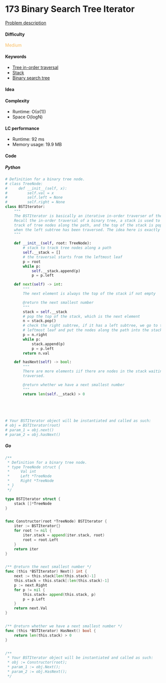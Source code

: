 173 Binary Search Tree Iterator
=======================
[Problem description](https://leetcode.com/problems/binary-search-tree-iterator/)

#### Difficulty
<span style="color:#FABC60">Medium</span>

#### Keywords
- [Tree in-order traversal](../categories/tree_inorder.md)
- [Stack](../categories/stack.md)
- [Binary search tree](../categories/bst.md)

#### Idea


#### Complexity
- Runtime: O($\alpha(1)$)
- Space O(logN)

#### LC performance
- Runtime: 92 ms
- Memory usage: 19.9 MB

#### Code

##### Python
```python
# Definition for a binary tree node.
# class TreeNode:
#     def __init__(self, x):
#         self.val = x
#         self.left = None
#         self.right = None
class BSTIterator:
    """
    The BSTIterator is basically an iterative in-order traverser of the BST. 
    Recall the in-order traversal of a binary tree, a stack is used to keep 
    track of tree nodes along the path, and the top of the stack is popped out 
    when the left subtree has been traversed. The idea here is exactly same. 
    """

    def __init__(self, root: TreeNode):
        # stack to track tree nodes along a path
        self.__stack = []
        # the traversal starts from the leftmost leaf
        p = root
        while p:
            self.__stack.append(p)
            p = p.left

    def next(self) -> int:
        """
        The next element is always the top of the stack if not empty

        @return the next smallest number
        """
        stack = self.__stack
        # pop the top of the stack, which is the next element
        n = stack.pop()
        # check the right subtree, if it has a left subtree, we go to the 
        # leftmost leaf and put the nodes along the path into the stack.
        p = n.right
        while p:
            stack.append(p)
            p = p.left
        return n.val

    def hasNext(self) -> bool:
        """
        There are more elements iif there are nodes in the stack waiting to be
        traversed. 

        @return whether we have a next smallest number
        """
        return len(self.__stack) > 0

        
        


# Your BSTIterator object will be instantiated and called as such:
# obj = BSTIterator(root)
# param_1 = obj.next()
# param_2 = obj.hasNext()
```

##### Go
```go
/**
 * Definition for a binary tree node.
 * type TreeNode struct {
 *     Val int
 *     Left *TreeNode
 *     Right *TreeNode
 * }
 */

type BSTIterator struct {
    stack []*TreeNode
}


func Constructor(root *TreeNode) BSTIterator {
    iter := BSTIterator{}
    for root != nil {
        iter.stack = append(iter.stack, root)
        root = root.Left
    }
    return iter
}


/** @return the next smallest number */
func (this *BSTIterator) Next() int {
    next := this.stack[len(this.stack)-1]
    this.stack = this.stack[:len(this.stack)-1]
    p := next.Right
    for p != nil {
        this.stack= append(this.stack, p)
        p = p.Left
    }
    return next.Val
}


/** @return whether we have a next smallest number */
func (this *BSTIterator) HasNext() bool {
    return len(this.stack) > 0
}


/**
 * Your BSTIterator object will be instantiated and called as such:
 * obj := Constructor(root);
 * param_1 := obj.Next();
 * param_2 := obj.HasNext();
 */
```